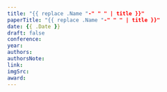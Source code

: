 ```yaml
---
title: "{{ replace .Name "-" " " | title }}"
paperTitle: "{{ replace .Name "-" " " | title }}"
date: {{ .Date }}
draft: false
conference:
year:
authors: 
authorsNote:
link:
imgSrc: 
award:
---
```


